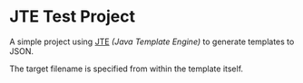 # JTE Test Project

A simple project using [JTE](https://jte.gg) _(Java Template Engine)_ to generate templates to JSON.

The target filename is specified from within the template itself.